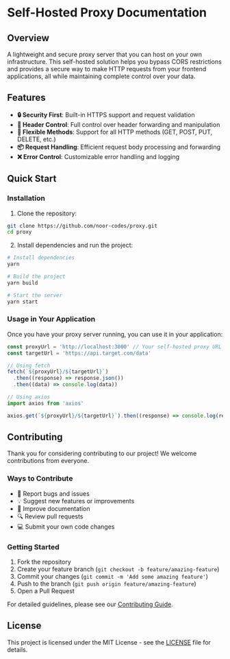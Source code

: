 # Self-Hosted Proxy Documentation

## Overview

A lightweight and secure proxy server that you can host on your own infrastructure. This self-hosted solution helps you bypass CORS restrictions and provides a secure way to make HTTP requests from your frontend applications, all while maintaining complete control over your data.

## Features

- **🔒 Security First**: Built-in HTTPS support and request validation
- **📨 Header Control**: Full control over header forwarding and manipulation
- **🔄 Flexible Methods**: Support for all HTTP methods (GET, POST, PUT, DELETE, etc.)
- **📦 Request Handling**: Efficient request body processing and forwarding
- **❌ Error Control**: Customizable error handling and logging

## Quick Start

### Installation

1. Clone the repository:

```bash
git clone https://github.com/noor-codes/proxy.git
cd proxy
```

2. Install dependencies and run the project:

```bash
# Install dependencies
yarn

# Build the project
yarn build

# Start the server
yarn start
```

### Usage in Your Application

Once you have your proxy server running, you can use it in your application:

```javascript
const proxyUrl = 'http://localhost:3000' // Your self-hosted proxy URL
const targetUrl = 'https://api.target.com/data'

// Using fetch
fetch(`${proxyUrl}/${targetUrl}`)
  .then((response) => response.json())
  .then((data) => console.log(data))

// Using axios
import axios from 'axios'

axios.get(`${proxyUrl}/${targetUrl}`).then((response) => console.log(response.data))
```

## Contributing

Thank you for considering contributing to our project! We welcome contributions from everyone.

### Ways to Contribute

- 🐛 Report bugs and issues
- 💡 Suggest new features or improvements
- 📝 Improve documentation
- 🔍 Review pull requests
- 💻 Submit your own code changes

### Getting Started

1. Fork the repository
2. Create your feature branch (`git checkout -b feature/amazing-feature`)
3. Commit your changes (`git commit -m 'Add some amazing feature'`)
4. Push to the branch (`git push origin feature/amazing-feature`)
5. Open a Pull Request

For detailed guidelines, please see our [Contributing Guide](CONTRIBUTING.md).

## License

This project is licensed under the MIT License - see the [LICENSE](LICENSE) file for details.
